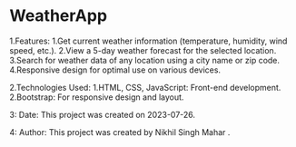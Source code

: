 # WeatherApp

1.Features:
    1.Get current weather information (temperature, humidity, wind speed, etc.).
    2.View a 5-day weather forecast for the selected location.
    3.Search for weather data of any location using a city name or zip code.
    4.Responsive design for optimal use on various devices.

2.Technologies Used:
    1.HTML, CSS, JavaScript: Front-end development.
    2.Bootstrap: For responsive design and layout.
		
3: Date: This project was created on 2023-07-26.

4: Author: This project was created by Nikhil Singh Mahar .

 
